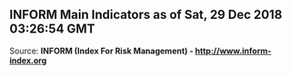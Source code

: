 ## INFORM Main Indicators as of Sat, 29 Dec 2018 03:26:54 GMT

Source: **INFORM (Index For Risk Management) - http://www.inform-index.org**